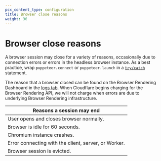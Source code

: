 ```yaml
---
pcx_content_type: configuration
title: Browser close reasons
weight: 30
---
```


# Browser close reasons

A browser session may close for a variety of reasons, occasionally due to connection errors or errors in the headless browser instance. As a best practice, wrap `puppeteer.connect` or `puppeteer.launch` in a [`try/catch`](https://developer.mozilla.org/en-US/docs/Web/JavaScript/Reference/Statements/try...catch) statement. 

The reason that a browser closed can be found on the Browser Rendering Dashboard in the [logs tab](https://dash.cloudflare.com/?to=/:account/workers/browser-renderingl/logs). When Cloudflare begins charging for the Browser Rendering API, we will not charge when errors are due to underlying Browser Rendering infrastructure. 

| Reasons a session may end                            |
| ---------------------------------------------------- |
| User opens and closes browser normally.              |
| Browser is idle for 60 seconds.                      |
| Chromium instance crashes.                           |
| Error connecting with the client, server, or Worker. |
| Browser session is evicted.                          |
